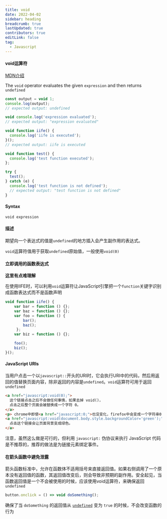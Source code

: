 ```yaml
---
title: void
date: 2022-04-02
sidebar: heading
breadcrumb: true
lastUpdated: true
contributors: true
editLink: false
tag:
  - Javascript
---
```

#### void运算符

[MDN介绍](https://developer.mozilla.org/en-US/docs/Web/JavaScript/Reference/Operators/void)

The `void` operator evaluates the given `expression` and then returns `undefined`

```javascript
const output = void 1;
console.log(output);
// expected output: undefined

void console.log('expression evaluated');
// expected output: "expression evaluated"

void function iife() {
  console.log('iife is executed');
}();
// expected output: iife is executed

void function test() {
  console.log('test function executed');
};

try {
  test();
} catch (e) {
  console.log('test function is not defined');
  // expected output: "test function is not defined"
}

```

#### Syntax

`void expression`

#### 描述

期望向一个表达式的值是`undefined`的地方插入会产生副作用的表达式。

`void`运算符值用于获取`undefined`原始值，一般使用`void(0)`

#### 立即调用的函数表达式

**这里有点难理解**

在使用IIFE时，可以利用`void`运算符让JavaScript引擎把一个`function`关键字识别成函数表达式而不是函数声明

```javascript
void function iife() {
    var bar = function () {};
    var baz = function () {};
    var foo = function () {
        bar();
        baz();
     };
    var biz = function () {};

    foo();
    biz();
}();
```

#### JavaScript URIs

当用户点击一个以`javascript::`开头的URI时，它会执行URI中的代码，然后用返回的值替换页面内容，除非返回的内容是`undefined`。`void`运算符可用于返回`undefined`

```html
<a href="javascript:void(0);">
  这个链接点击之后不会做任何事情，如果去掉 void()，
  点击之后整个页面会被替换成一个字符 0。
</a>
<p> chrome中即使<a href="javascript:0;">也没变化，firefox中会变成一个字符串0 </p>
<a href="javascript:void(document.body.style.backgroundColor='green');">
  点击这个链接会让页面背景变成绿色。
</a>
```



注意，虽然这么做是可行的，但利用 `javascript:` 伪协议来执行 JavaScript 代码是不推荐的，推荐的做法是为链接元素绑定事件。

#### 在箭头函数中避免泄露

箭头函数标准中，允许在函数体不适用括号来直接返回值。如果右侧调用了一个原本没有返回值的函数，其返回值改变后，则会导致非预期的副作用。安全起见，当函数返回值是一个不会被使用的时候，应该使用void运算符，来确保返回`undefined`

```javascript
button.onclick = () => void doSomething();
```

确保了当 `doSomething` 的返回值从 [`undefined`](https://developer.mozilla.org/zh-CN/docs/Web/JavaScript/Reference/Global_Objects/undefined) 变为 `true` 的时候，不会改变函数的行为

